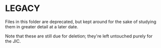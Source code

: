 # LEGACY

Files in this folder are deprecated, but kept around for the sake of studying them in greater detail at a later date.

Note that these are still due for deletion; they're left untouched purely for the JIC.
